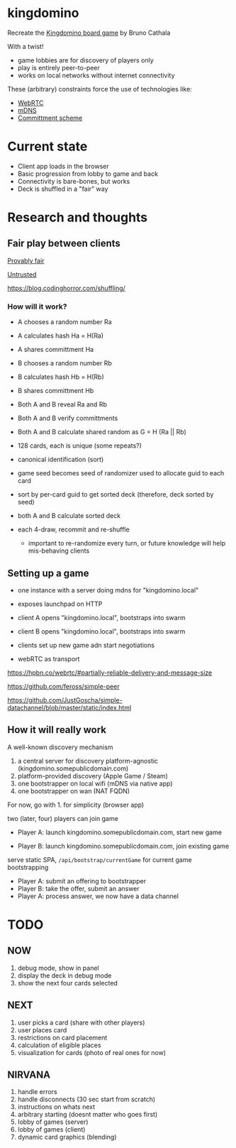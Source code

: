 # kingdomino

Recreate the [Kingdomino board game](https://en.wikipedia.org/wiki/Kingdomino) by Bruno Cathala

With a twist!

- game lobbies are for discovery of players only
- play is entirely peer-to-peer
- works on local networks without internet connectivity

These (arbitrary) constraints force the use of technologies like:

- [WebRTC](https://webrtc.org/)
- [mDNS](https://en.wikipedia.org/wiki/Multicast_DNS)
- [Committment scheme](https://en.wikipedia.org/wiki/Commitment_scheme)

# Current state

- Client app loads in the browser
- Basic progression from lobby to game and back
- Connectivity is bare-bones, but works
- Deck is shuffled in a "fair" way

# Research and thoughts

## Fair play between clients

[Provably fair](https://courses.csail.mit.edu/6.857/2019/project/2-Cen-Fang-Jaba.pdf)

[Untrusted](https://crypto.stackexchange.com/questions/767/how-to-fairly-select-a-random-number-for-a-game-without-trusting-a-third-party)

https://blog.codinghorror.com/shuffling/

### How will it work?

- A chooses a random number Ra
- A calculates hash Ha = H(Ra)
- A shares committment Ha
- B chooses a random number Rb
- B calculates hash Hb = H(Rb)
- B shares committment Hb
- Both A and B reveal Ra and Rb
- Both A and B verify committments
- Both A and B calculate shared random as G = H (Ra || Rb)

- 128 cards, each is unique (some repeats?)
- canonical identification (sort)
- game seed becomes seed of randomizer used to allocate guid to each card
- sort by per-card guid to get sorted deck (therefore, deck sorted by seed)

- both A and B calculate sorted deck

- each 4-draw, recommit and re-shuffle
  - important to re-randomize every turn, or future knowledge will help mis-behaving clients

## Setting up a game

- one instance with a server doing mdns for "kingdomino.local"
- exposes launchpad on HTTP
- client A opens "kingdomino.local", bootstraps into swarm
- client B opens "kingdomino.local", bootstraps into swarm
- clients set up new game adn start negotiations

- webRTC as transport

https://hpbn.co/webrtc/#partially-reliable-delivery-and-message-size

https://github.com/feross/simple-peer

https://github.com/JustGoscha/simple-datachannel/blob/master/static/index.html

## How it will really work

A well-known discovery mechanism

1.  a central server for discovery platform-agnostic (kingdomino.somepublicdomain.com)
2.  platform-provided discovery (Apple Game / Steam)
3.  one bootstrapper on local wifi (mDNS via native app)
4.  one bootstrapper on wan (NAT FQDN)

For now, go with 1. for simplicity (browser app)

two (later, four) players can join game

- Player A: launch kingdomino.somepublicdomain.com, start new game

- Player B: launch kingdomino.somepublicdomain.com, join existing game

serve static SPA, `/api/bootstrap/currentGame` for current game bootstrapping

- Player A: submit an offering to bootstrapper
- Player B: take the offer, submit an answer
- Player A: process answer, we now have a data channel

# TODO

## NOW

1. debug mode, show in panel
1. display the deck in debug mode
1. show the next four cards selected

## NEXT

1. user picks a card (share with other players)
2. user places card
3. restrictions on card placement
4. calculation of eligible places
5. visualization for cards (photo of real ones for now)

## NIRVANA

1. handle errors
2. handle disconnects (30 sec start from scratch)
3. instructions on whats next
4. arbitrary starting (doesnt matter who goes first)
5. lobby of games (server)
6. lobby of games (client)
7. dynamic card graphics (blending)
